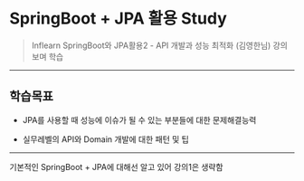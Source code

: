 # SpringBoot + JPA 활용 Study

> Inflearn SpringBoot와 JPA활용2 - API 개발과 성능 최적화 (김영한님) 강의보며 학습

---

## 학습목표  

- JPA를 사용할 때 성능에 이슈가 될 수 있는 부분들에 대한 문제해결능력

- 실무레벨의 API와 Domain 개발에 대한 패턴 및 팁

---

기본적인 SpringBoot + JPA에 대해선 알고 있어 강의1은 생략함  


